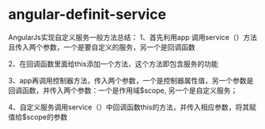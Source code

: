 # angular-definit-service
AngularJs实现自定义服务一般方法总结：
1、首先利用app 调用service（）方法且传入两个参数，一个是要自定义的服务，另一个是回调函数

2、在回调函数里面给this添加一个方法，这个方法即包含服务的功能

3、app再调用控制器方法，传入两个参数，一个是控制器属性值，另一个参数是回调函数，并传入两个参数：一个是作用域$scope,
   另一个是自定义服务；

4、自定义服务调用service（）中回调函数this的方法，并传入相应参数，将其赋值给$scope的参数
